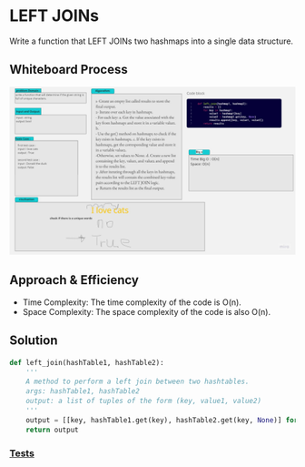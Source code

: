 # LEFT JOINs

Write a function that LEFT JOINs two hashmaps into a single data structure.


## Whiteboard Process

![ white board](./assets/Untitled%20(36).jpg)

## Approach & Efficiency

- Time Complexity:
The time complexity of the code is O(n). 
- Space Complexity:
The space complexity of the code is also O(n).
## Solution

``` python 
def left_join(hashTable1, hashTable2):
    '''
    A method to perform a left join between two hashtables.
    args: hashTable1, hashTable2
    output: a list of tuples of the form (key, value1, value2)
    '''
    output = [[key, hashTable1.get(key), hashTable2.get(key, None)] for key in hashTable1.keys()]
    return output

```

### [Tests](./tests/test_hashmap_left_join.py)


